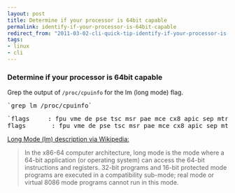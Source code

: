 ```yaml
---
layout: post
title: Determine if your processor is 64bit capable
permalink: identify-if-your-processor-is-64bit-capable
redirect_from: "2011-03-02-cli-quick-tip-identify-if-your-processor-is-64bit-capable/"
tags:
- linux
- cli
---
```


### Determine if your processor is 64bit capable
Grep the output of `/proc/cpuinfo` for the lm (long mode) flag.

 
<pre>`grep lm /proc/cpuinfo`</pre> 

 
<pre>`flags		: fpu vme de pse tsc msr pae mce cx8 apic sep mtrr pge mca cmov pat pse36 clflush dts acpi mmx fxsr sse sse2 ss ht tm pbe nx lm constant_tsc arch_perfmon pebs bts aperfmperf pni dtes64 monitor ds_cpl vmx smx est tm2 ssse3 cx16 xtpr pdcm sse4_1 xsave lahf_lm ida dts tpr_shadow vnmi flexpriority
flags		: fpu vme de pse tsc msr pae mce cx8 apic sep mtrr pge mca cmov pat pse36 clflush dts acpi mmx fxsr sse sse2 ss ht tm pbe nx lm constant_tsc arch_perfmon pebs bts aperfmperf pni dtes64 monitor ds_cpl vmx smx est tm2 ssse3 cx16 xtpr pdcm sse4_1 xsave lahf_lm ida dts tpr_shadow vnmi flexpriority`</pre> 


<a href="http://en.wikipedia.org/wiki/Long_mode">Long Mode (lm) description via Wikipedia:</a>
>In the x86-64 computer architecture, long mode is the mode where a 64-bit application (or operating system) can access the 64-bit instructions and registers. 32-bit programs and 16-bit protected mode programs are executed in a compatibility sub-mode; real mode or virtual 8086 mode programs cannot run in this mode.
